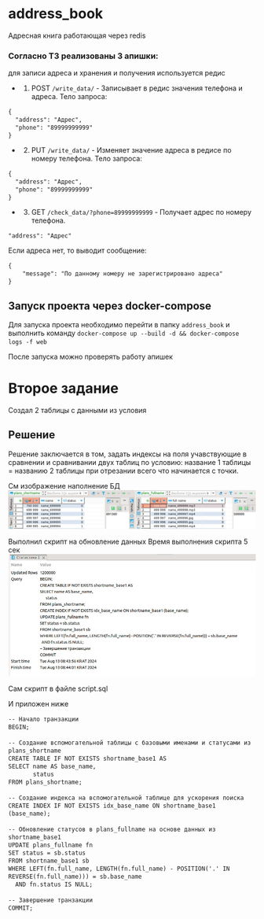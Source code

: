 # address_book
Адресная книга работающая через redis

### Согласно ТЗ реализованы 3 апишки:
для записи адреса и хранения и получения используется редис

- 1. POST `/write_data/` - Записывает в редис значения телефона и адреса. Тело запроса:
```
{
  "address": "Адрес",
  "phone": "89999999999"
}
```
- 2. PUT `/write_data/` - Изменяет значение адреса в редисе по номеру телефона. Тело запроса:
```
{
  "address": "Адрес",
  "phone": "89999999999"
}
```
- 3. GET `/check_data/?phone=89999999999` - Получает адрес по номеру телефона. 
```
"address": "Адрес"
```
Если адреcа нет, то выводит сообщение:
```
{
    "message": "По данному номеру не зарегистрировано адреса"
}
```

## Запуск проекта через docker-compose
Для запуска проекта необходимо перейти в папку `address_book` и выполнить команду 
`docker-compose up --build -d && docker-compose logs -f web`

После запуска можно проверять работу апишек


# Второе задание

Создал 2 таблицы с данными из условия

## Решение
Решение заключается в том, задать индексы на поля учавствующие в сравнении и сравнивании двух таблиц по условию: название 1 таблицы = названию 2 таблицы при отрезании всего что начинается с точки.

См изображение наполнение БД
![Наполнение БД](./Наполнение%20БД.png)

Выполнил скрипт на обновление данных
Время выполнения скрипта 5 сек
![Время выполнения](./Скрипт%20и%20время%20выполнения.png)

Сам скрипт в файлe script.sql

И приложен ниже
```
-- Начало транзакции
BEGIN;

-- Создание вспомогательной таблицы с базовыми именами и статусами из plans_shortname
CREATE TABLE IF NOT EXISTS shortname_base1 AS
SELECT name AS base_name, 
       status
FROM plans_shortname;

-- Создание индекса на вспомогательной таблице для ускорения поиска
CREATE INDEX IF NOT EXISTS idx_base_name ON shortname_base1 (base_name);

-- Обновление статусов в plans_fullname на основе данных из shortname_base1
UPDATE plans_fullname fn
SET status = sb.status
FROM shortname_base1 sb
WHERE LEFT(fn.full_name, LENGTH(fn.full_name) - POSITION('.' IN REVERSE(fn.full_name))) = sb.base_name
  AND fn.status IS NULL;

-- Завершение транзакции
COMMIT;
```